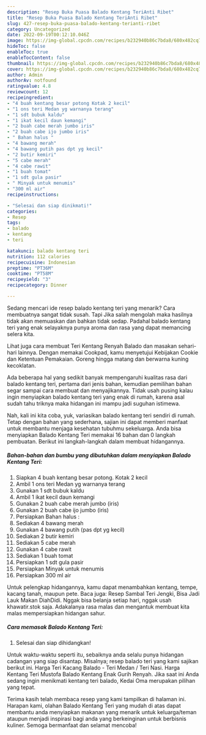 ```yaml
---
description: "Resep Buka Puasa Balado Kentang TeriAnti Ribet"
title: "Resep Buka Puasa Balado Kentang TeriAnti Ribet"
slug: 427-resep-buka-puasa-balado-kentang-terianti-ribet
category: Uncategorized
date: 2022-09-19T00:12:10.046Z
image: https://img-global.cpcdn.com/recipes/b232940b86c7bda8/680x482cq70/balado-kentang-teri-foto-resep-utama.jpg
hideToc: false
enableToc: true
enableTocContent: false
thumbnail: https://img-global.cpcdn.com/recipes/b232940b86c7bda8/680x482cq70/balado-kentang-teri-foto-resep-utama.jpg
cover: https://img-global.cpcdn.com/recipes/b232940b86c7bda8/680x482cq70/balado-kentang-teri-foto-resep-utama.jpg
author: Admin
authorAv: notfound
ratingvalue: 4.8
reviewcount: 12
recipeingredient:
- "4 buah kentang besar potong Kotak 2 kecil"
- "1 ons teri Medan yg warnanya terang"
- "1 sdt bubuk kaldu"
- "1 ikat kecil daun kemangi"
- "2 buah cabe merah jumbo iris"
- "2 buah cabe ijo jumbo iris"
- " Bahan halus "
- "4 bawang merah"
- "4 bawang putih pas dpt yg kecil"
- "2 butir kemiri"
- "5 cabe merah"
- "4 cabe rawit"
- "1 buah tomat"
- "1 sdt gula pasir"
- " Minyak untuk menumis"
- "300 ml air"
recipeinstructions:

- "Selesai dan siap dinikmati!"
categories:
- Resep
tags:
- balado
- kentang
- teri

katakunci: balado kentang teri 
nutrition: 112 calories
recipecuisine: Indonesian
preptime: "PT36M"
cooktime: "PT58M"
recipeyield: "3"
recipecategory: Dinner

---
```



Sedang mencari ide resep balado kentang teri yang menarik? Cara membuatnya sangat tidak susah. Tapi Jika salah mengolah maka hasilnya tidak akan memuaskan dan bahkan tidak sedap. Padahal balado kentang teri yang enak selayaknya punya aroma dan rasa yang dapat memancing selera kita.


Lihat juga cara membuat Teri Kentang Renyah Balado dan masakan sehari-hari lainnya. Dengan memakai Cookpad, kamu menyetujui Kebijakan Cookie dan Ketentuan Pemakaian. Goreng hingga matang dan berwarna kuning kecoklatan.

Ada beberapa hal yang sedikit banyak mempengaruhi kualitas rasa dari balado kentang teri, pertama dari jenis bahan, kemudian pemilihan bahan segar sampai cara membuat dan menyajikannya. Tidak usah pusing kalau ingin menyiapkan balado kentang teri yang enak di rumah, karena asal sudah tahu triknya maka hidangan ini mampu jadi suguhan istimewa.


Nah, kali ini kita coba, yuk, variasikan balado kentang teri sendiri di rumah. Tetap dengan bahan yang sederhana, sajian ini dapat memberi manfaat untuk membantu menjaga kesehatan tubuhmu sekeluarga. Anda bisa menyiapkan Balado Kentang Teri memakai 16 bahan dan 0 langkah pembuatan. Berikut ini langkah-langkah dalam membuat hidangannya.

<!--inarticleads1-->

##### Bahan-bahan dan bumbu yang dibutuhkan dalam menyiapkan Balado Kentang Teri:

1. Siapkan 4 buah kentang besar potong. Kotak 2 kecil
1. Ambil 1 ons teri Medan yg warnanya terang
1. Gunakan 1 sdt bubuk kaldu
1. Ambil 1 ikat kecil daun kemangi
1. Gunakan 2 buah cabe merah jumbo (iris)
1. Gunakan 2 buah cabe ijo jumbo (iris)
1. Persiapkan  Bahan halus :
1. Sediakan 4 bawang merah
1. Gunakan 4 bawang putih (pas dpt yg kecil)
1. Sediakan 2 butir kemiri
1. Sediakan 5 cabe merah
1. Gunakan 4 cabe rawit
1. Sediakan 1 buah tomat
1. Persiapkan 1 sdt gula pasir
1. Persiapkan  Minyak untuk menumis
1. Persiapkan 300 ml air


Untuk pelengkap hidangannya, kamu dapat menambahkan kentang, tempe, kacang tanah, maupun pete. Baca juga: Resep Sambal Teri Jengki, Bisa Jadi Lauk Makan DiahDidi. Nggak bisa belanja setiap hari, nggak usah khawatir.stok saja. Adakalanya rasa malas dan mengantuk membuat kita malas mempersiapkan hidangan sahur. 

<!--inarticleads2-->

##### Cara memasak Balado Kentang Teri:


1. Selesai dan siap dihidangkan!

Untuk waktu-waktu seperti itu, sebaiknya anda selalu punya hidangan cadangan yang siap disantap. Misalnya; resep balado teri yang kami sajikan berikut ini. Harga Teri Kacang Balado - Teri Medan / Teri Nasi. Harga Kentang Teri Mustofa Balado Kentang Enak Gurih Renyah. Jika saat ini Anda sedang ingin menikmati kentang teri balado, Kedai Oma merupakan pilihan yang tepat. 

Terima kasih telah membaca resep yang kami tampilkan di halaman ini. Harapan kami, olahan Balado Kentang Teri yang mudah di atas dapat membantu anda menyiapkan makanan yang menarik untuk keluarga/teman ataupun menjadi inspirasi bagi anda yang berkeinginan untuk berbisnis kuliner. Semoga bermanfaat dan selamat mencoba!
